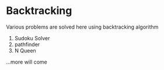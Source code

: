 # Backtracking
Various problems are solved here using backtracking algorithm
1) Sudoku Solver
2) pathfinder
3) N Queen


...more will come
